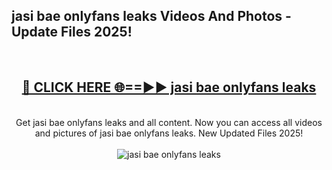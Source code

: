 <h2>jasi bae onlyfans leaks Videos And Photos - Update Files 2025!</h2>
<br>
<div align="center">
<h2><a href="https://linkcuts.com/hfmhzwbr" rel="nofollow">🔴 CLICK HERE 🌐==►► jasi bae onlyfans leaks</a></h2>
<br>
Get jasi bae onlyfans leaks and all content. Now you can access all videos and pictures of jasi bae onlyfans leaks. New Updated Files 2025!
<br>
<br>
<a href="https://linkcuts.com/hfmhzwbr" rel="nofollow" data-target="animated-image.originalLink"><img src="https://i.ibb.co.com/WyWwxjT/player-gif2.gif" alt="jasi bae onlyfans leaks" style="max-width: 100%; display: inline-block;" data-target="animated-image.originalImage"></a>
</div>
<br>
